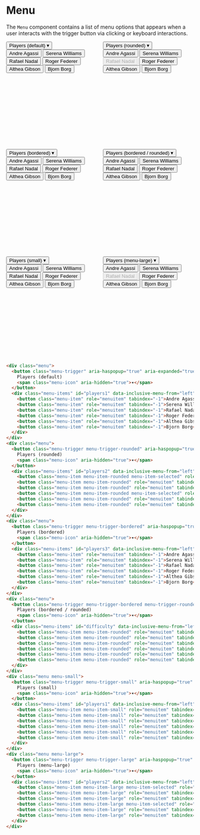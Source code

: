 # Menu

The `Menu` component contains a list of menu options that appears
when a user interacts with the trigger button via clicking or keyboard interactions. 

<div class="mbs24"></div>

<div style="display: grid; grid-template-columns: repeat(2, 1fr); grid-auto-rows: 17rem; gap: 1rem;">
  <div class="menu">
    <button class="menu-trigger" aria-haspopup="true" aria-expanded="true">
      Players (default)
      <span class="menu-icon" aria-hidden="true">▾</span>
    </button>
    <div class="menu-items" id="players1" data-inclusive-menu-from="left" role="menu">
      <button class="menu-item" role="menuitem" tabindex="-1">Andre Agassi</button>
      <button class="menu-item" role="menuitem" tabindex="-1">Serena Williams</button>
      <button class="menu-item" role="menuitem" tabindex="-1">Rafael Nadal</button>
      <button class="menu-item" role="menuitem" tabindex="-1">Roger Federer</button>
      <button class="menu-item" role="menuitem" tabindex="-1">Althea Gibson</button>
      <button class="menu-item" role="menuitem" tabindex="-1">Bjorn Borg</button>
    </div>
  </div>
  <div class="menu">
    <button class="menu-trigger menu-trigger-rounded" aria-haspopup="true" aria-expanded="true">
      Players (rounded)
      <span class="menu-icon" aria-hidden="true">▾</span>
    </button>
    <div class="menu-items" id="players2" data-inclusive-menu-from="left" role="menu">
      <button class="menu-item menu-item-rounded menu-item-selected" role="menuitem" tabindex="-1">Andre Agassi</button>
      <button class="menu-item menu-item-rounded" role="menuitem" tabindex="-1">Serena Williams</button>
      <button class="menu-item menu-item-rounded" role="menuitem" tabindex="-1" disabled>Rafael Nadal</button>
      <button class="menu-item menu-item-rounded menu-item-selected" role="menuitem" tabindex="-1">Roger Federer</button>
      <button class="menu-item menu-item-rounded" role="menuitem" tabindex="-1">Althea Gibson</button>
      <button class="menu-item menu-item-rounded" role="menuitem" tabindex="-1">Bjorn Borg</button>
    </div>
  </div>
  <div class="menu">
    <button class="menu-trigger menu-trigger-bordered" aria-haspopup="true" aria-expanded="true">
      Players (bordered)
      <span class="menu-icon" aria-hidden="true">▾</span>
    </button>
    <div class="menu-items" id="players3" data-inclusive-menu-from="left" role="menu">
      <button class="menu-item" role="menuitem" tabindex="-1">Andre Agassi</button>
      <button class="menu-item" role="menuitem" tabindex="-1">Serena Williams</button>
      <button class="menu-item" role="menuitem" tabindex="-1">Rafael Nadal</button>
      <button class="menu-item" role="menuitem" tabindex="-1">Roger Federer</button>
      <button class="menu-item" role="menuitem" tabindex="-1">Althea Gibson</button>
      <button class="menu-item" role="menuitem" tabindex="-1">Bjorn Borg</button>
    </div>
  </div>
  <div class="menu">
    <button class="menu-trigger menu-trigger-bordered menu-trigger-rounded" aria-haspopup="true" aria-expanded="true">
      Players (bordered / rounded)
      <span class="menu-icon" aria-hidden="true">▾</span>
    </button>
    <div class="menu-items" id="difficulty" data-inclusive-menu-from="left" role="menu">
      <button class="menu-item menu-item-rounded" role="menuitem" tabindex="-1">Andre Agassi</button>
      <button class="menu-item menu-item-rounded" role="menuitem" tabindex="-1">Serena Williams</button>
      <button class="menu-item menu-item-rounded" role="menuitem" tabindex="-1">Rafael Nadal</button>
      <button class="menu-item menu-item-rounded" role="menuitem" tabindex="-1">Roger Federer</button>
      <button class="menu-item menu-item-rounded" role="menuitem" tabindex="-1">Althea Gibson</button>
      <button class="menu-item menu-item-rounded" role="menuitem" tabindex="-1">Bjorn Borg</button>
    </div>
  </div>
  <div class="menu menu-small">
    <button class="menu-trigger menu-trigger-small" aria-haspopup="true" aria-expanded="true">
      Players (small)
      <span class="menu-icon" aria-hidden="true">▾</span>
    </button>
    <div class="menu-items" id="players1" data-inclusive-menu-from="left" role="menu">
      <button class="menu-item menu-item-small" role="menuitem" tabindex="-1">Andre Agassi</button>
      <button class="menu-item menu-item-small" role="menuitem" tabindex="-1">Serena Williams</button>
      <button class="menu-item menu-item-small" role="menuitem" tabindex="-1">Rafael Nadal</button>
      <button class="menu-item menu-item-small" role="menuitem" tabindex="-1">Roger Federer</button>
      <button class="menu-item menu-item-small" role="menuitem" tabindex="-1">Althea Gibson</button>
      <button class="menu-item menu-item-small" role="menuitem" tabindex="-1">Bjorn Borg</button>
    </div>
  </div>
  <div class="menu menu-large">
    <button class="menu-trigger menu-trigger-large" aria-haspopup="true" aria-expanded="true">
      Players (menu-large)
      <span class="menu-icon" aria-hidden="true">▾</span>
    </button>
    <div class="menu-items" id="players2" data-inclusive-menu-from="left" role="menu">
      <button class="menu-item menu-item-large menu-item-selected" role="menuitem" tabindex="-1">Andre Agassi</button>
      <button class="menu-item menu-item-large" role="menuitem" tabindex="-1">Serena Williams</button>
      <button class="menu-item menu-item-large" role="menuitem" tabindex="-1" disabled>Rafael Nadal</button>
      <button class="menu-item menu-item-large menu-item-selected" role="menuitem" tabindex="-1">Roger Federer</button>
      <button class="menu-item menu-item-large" role="menuitem" tabindex="-1">Althea Gibson</button>
      <button class="menu-item menu-item-large" role="menuitem" tabindex="-1">Bjorn Borg</button>
    </div>
  </div>
</div>

<div class="mbs64" />

```html
<div class="menu">
  <button class="menu-trigger" aria-haspopup="true" aria-expanded="true">
    Players (default)
    <span class="menu-icon" aria-hidden="true">▾</span>
  </button>
  <div class="menu-items" id="players1" data-inclusive-menu-from="left" role="menu">
    <button class="menu-item" role="menuitem" tabindex="-1">Andre Agassi</button>
    <button class="menu-item" role="menuitem" tabindex="-1">Serena Williams</button>
    <button class="menu-item" role="menuitem" tabindex="-1">Rafael Nadal</button>
    <button class="menu-item" role="menuitem" tabindex="-1">Roger Federer</button>
    <button class="menu-item" role="menuitem" tabindex="-1">Althea Gibson</button>
    <button class="menu-item" role="menuitem" tabindex="-1">Bjorn Borg</button>
  </div>
</div>
<div class="menu">
  <button class="menu-trigger menu-trigger-rounded" aria-haspopup="true" aria-expanded="true">
    Players (rounded)
    <span class="menu-icon" aria-hidden="true">▾</span>
  </button>
  <div class="menu-items" id="players2" data-inclusive-menu-from="left" role="menu">
    <button class="menu-item menu-item-rounded menu-item-selected" role="menuitem" tabindex="-1">Andre Agassi</button>
    <button class="menu-item menu-item-rounded" role="menuitem" tabindex="-1">Serena Williams</button>
    <button class="menu-item menu-item-rounded" role="menuitem" tabindex="-1" disabled>Rafael Nadal</button>
    <button class="menu-item menu-item-rounded menu-item-selected" role="menuitem" tabindex="-1">Roger Federer</button>
    <button class="menu-item menu-item-rounded" role="menuitem" tabindex="-1">Althea Gibson</button>
    <button class="menu-item menu-item-rounded" role="menuitem" tabindex="-1">Bjorn Borg</button>
  </div>
</div>
<div class="menu">
  <button class="menu-trigger menu-trigger-bordered" aria-haspopup="true" aria-expanded="true">
    Players (bordered)
    <span class="menu-icon" aria-hidden="true">▾</span>
  </button>
  <div class="menu-items" id="players3" data-inclusive-menu-from="left" role="menu">
    <button class="menu-item" role="menuitem" tabindex="-1">Andre Agassi</button>
    <button class="menu-item" role="menuitem" tabindex="-1">Serena Williams</button>
    <button class="menu-item" role="menuitem" tabindex="-1">Rafael Nadal</button>
    <button class="menu-item" role="menuitem" tabindex="-1">Roger Federer</button>
    <button class="menu-item" role="menuitem" tabindex="-1">Althea Gibson</button>
    <button class="menu-item" role="menuitem" tabindex="-1">Bjorn Borg</button>
  </div>
</div>
<div class="menu">
  <button class="menu-trigger menu-trigger-bordered menu-trigger-rounded" aria-haspopup="true" aria-expanded="true">
    Players (bordered / rounded)
    <span class="menu-icon" aria-hidden="true">▾</span>
  </button>
  <div class="menu-items" id="difficulty" data-inclusive-menu-from="left" role="menu">
    <button class="menu-item menu-item-rounded" role="menuitem" tabindex="-1">Andre Agassi</button>
    <button class="menu-item menu-item-rounded" role="menuitem" tabindex="-1">Serena Williams</button>
    <button class="menu-item menu-item-rounded" role="menuitem" tabindex="-1">Rafael Nadal</button>
    <button class="menu-item menu-item-rounded" role="menuitem" tabindex="-1">Roger Federer</button>
    <button class="menu-item menu-item-rounded" role="menuitem" tabindex="-1">Althea Gibson</button>
    <button class="menu-item menu-item-rounded" role="menuitem" tabindex="-1">Bjorn Borg</button>
  </div>
</div>
<div class="menu menu-small">
  <button class="menu-trigger menu-trigger-small" aria-haspopup="true" aria-expanded="true">
    Players (small)
    <span class="menu-icon" aria-hidden="true">▾</span>
  </button>
  <div class="menu-items" id="players1" data-inclusive-menu-from="left" role="menu">
    <button class="menu-item menu-item-small" role="menuitem" tabindex="-1">Andre Agassi</button>
    <button class="menu-item menu-item-small" role="menuitem" tabindex="-1">Serena Williams</button>
    <button class="menu-item menu-item-small" role="menuitem" tabindex="-1">Rafael Nadal</button>
    <button class="menu-item menu-item-small" role="menuitem" tabindex="-1">Roger Federer</button>
    <button class="menu-item menu-item-small" role="menuitem" tabindex="-1">Althea Gibson</button>
    <button class="menu-item menu-item-small" role="menuitem" tabindex="-1">Bjorn Borg</button>
  </div>
</div>
<div class="menu menu-large">
  <button class="menu-trigger menu-trigger-large" aria-haspopup="true" aria-expanded="true">
    Players (menu-large)
    <span class="menu-icon" aria-hidden="true">▾</span>
  </button>
  <div class="menu-items" id="players2" data-inclusive-menu-from="left" role="menu">
    <button class="menu-item menu-item-large menu-item-selected" role="menuitem" tabindex="-1">Andre Agassi</button>
    <button class="menu-item menu-item-large" role="menuitem" tabindex="-1">Serena Williams</button>
    <button class="menu-item menu-item-large" role="menuitem" tabindex="-1" disabled>Rafael Nadal</button>
    <button class="menu-item menu-item-large menu-item-selected" role="menuitem" tabindex="-1">Roger Federer</button>
    <button class="menu-item menu-item-large" role="menuitem" tabindex="-1">Althea Gibson</button>
    <button class="menu-item menu-item-large" role="menuitem" tabindex="-1">Bjorn Borg</button>
  </div>
</div>
```
